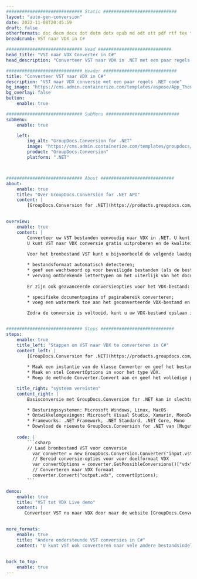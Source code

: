 ```yaml
---
############################# Static ############################
layout: "auto-gen-conversion"
date: 2022-11-08T20:45:59
draft: false
otherformats: doc docm docx dot dotm dotx epub md odt ott pdf rtf tex txt vdx vsdm vsdx vssm vssx vstm vstx vsx vtx xps
breadcrumb: VST naar VDX in C#

############################# Head ############################
head_title: "VST naar VDX Converter in C#"
head_description: "Converteer VST naar VDX in .NET met een paar regels code. Gebruik de GroupDocs Document Conversion API om meer dan 160 bestandsformaten te converteren."

############################# Header ############################
title: "Converteer VST naar VDX in C#"
description: "VST naar VDX conversie met een paar regels .NET code"
bg_image: "https://cms.admin.containerize.com/templates/aspose/App_Themes/V3/images/bg/header1.png"
bg_overlay: false
button:
    enable: true

############################# SubMenu ############################
submenu:
    enable: true

    left:
        img_alt: "GroupDocs.Conversion for .NET"
        image: "https://cms.admin.containerize.com/templates/groupdocs/images/product-logos/90x90-noborder/groupdocs-conversion-net.png"
        product: "GroupDocs.Conversion"
        platform: ".NET"



############################# About ############################
about:
    enable: true
    title: "Over GroupDocs.Conversion for .NET API"
    content: |
        [GroupDocs.Conversion for .NET](https://products.groupdocs.com/conversion/net/) kan worden gebruikt om Microsoft Word, Excel, PowerPoint, PDF, Visio en andere formaten te converteren. GroupDocs.Conversion is een standalone API die geschikt is voor back-end en interne systemen waar hoge prestaties vereist zijn. Het is niet afhankelijk van software zoals Microsoft of Open Office.
    

overview:
    enable: true
    content: |
        Converteer uw VST bestanden eenvoudig naar VDX in .NET. U kunt slechts een paar C# coderegels gebruiken op elk platform naar keuze, zoals - Windows, Linux, macOS.
        U kunt VST naar VDX conversie gratis uitproberen en de kwaliteit van de conversieresultaten evalueren. Naast eenvoudige scenario's voor bestandsconversie kunt u meer geavanceerde opties proberen voor het laden van het bronbestand VST en voor het opslaan van het VDX-uitvoerresultaat. 
        
        Voor het bronbestand VST kunt u bijvoorbeeld de volgende laadopties gebruiken:

        * bestandsformaat automatisch detecteren;
        * geef een wachtwoord op voor beveiligde bestanden (als de bestandsindeling dit ondersteunt);
        * vervang ontbrekende lettertypen om het uiterlijk van het document te behouden.
        
        Er zijn ook geavanceerde conversieopties voor het VDX-bestand:

        * specifieke documentpagina of paginabereik converteren;
        * voeg een watermerk toe aan het geconverteerde VDX-bestand en nog veel meer.

        Zodra de conversie is voltooid, kunt u uw VDX-bestand opslaan in het lokale bestandspad of in opslag van derden, zoals FTP, Amazon S3, Google Drive, Dropbox enz. Let op: om VST naar {{ te converteren) TO}} er is geen extra software nodig, zoals MS Office, Open Office, Adobe Acrobat Reader enz.


############################# Steps ############################
steps:
    enable: true
    title_left: "Stappen om VST naar VDX te converteren in C#"
    content_left: |
        [GroupDocs.Conversion for .NET](https://products.groupdocs.com/conversion/net/) maakt het gemakkelijk voor ontwikkelaars om een ​​VST bestand naar VDX te converteren met een paar regels code.
        
        * Maak een instantie van de klasse Converter en geef het bestand VST het volledige pad
        * Maak en stel ConvertOptions in voor het type VDX.
        * Roep de methode Converter.Convert aan en geef het volledige pad en formaat (VDX) door als parameter

    title_right: "systeem vereisten"
    content_right: |
        Basisconversie met GroupDocs.Conversion for .NET kan in slechts een paar eenvoudige stappen worden gedaan. Onze API's worden ondersteund op alle belangrijke platforms en besturingssystemen. Voordat u de onderstaande code uitvoert, moet u ervoor zorgen dat de volgende vereisten op uw systeem zijn geïnstalleerd.

        * Besturingssystemen: Microsoft Windows, Linux, MacOS
        * Ontwikkelomgevingen: Microsoft Visual Studio, Xamarin, MonoDevelop
        * Frameworks: .NET Framework, .NET Standard, .NET Core, Mono
        * Download de nieuwste GroupDocs.Conversion for .NET van [Nuget](https://www.nuget.org/packages/groupdocs.conversion)
         
    code: |
        ```csharp    
        // Laad bronbestand VST voor conversie
          var converter = new GroupDocs.Conversion.Converter("input.vst");
          // Bereid conversie-opties voor voor doelformaat VDX
          var convertOptions = converter.GetPossibleConversions()["vdx"].ConvertOptions;
          // Converteren naar VDX formaat
          converter.Convert("output.vdx", convertOptions);
        ```

demos:
    enable: true
    title: "VST tot VDX Live demo"
    content: |
       Converteer VST nu naar VDX door naar de website [GroupDocs.Conversion App](https://products.groupdocs.app/conversion/family) te gaan. Online demo heeft de volgende voordelen:
          

more_formats:
    enable: true
    title: "Andere ondersteunde VST conversies in C#"
    content: "U kunt VST ook converteren naar vele andere bestandsindelingen. Zie de lijst hieronder."
       
       
back_to_top:
    enable: true
---
```

